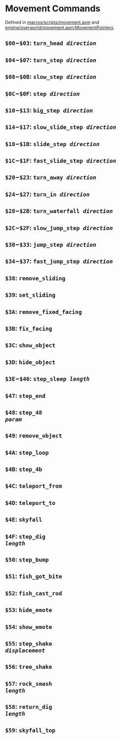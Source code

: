 # Movement Commands

Defined in [macros/scripts/movement.asm](https://github.com/pret/pokecrystal/macros/scripts/movement.asm) and [engine/overworld/movement.asm:MovementPointers](https://github.com/pret/pokecrystal/engine/overworld/movement.asm).


## `$00`−`$03`: <code>turn_head <i>direction</i></code>


## `$04`−`$07`: <code>turn_step <i>direction</i></code>


## `$08`−`$0B`: <code>slow_step <i>direction</i></code>


## `$0C`−`$0F`: <code>step <i>direction</i></code>


## `$10`−`$13`: <code>big_step <i>direction</i></code>


## `$14`−`$17`: <code>slow_slide_step <i>direction</i></code>


## `$18`−`$1B`: <code>slide_step <i>direction</i></code>


## `$1C`−`$1F`: <code>fast_slide_step <i>direction</i></code>


## `$20`−`$23`: <code>turn_away <i>direction</i></code>


## `$24`−`$27`: <code>turn_in <i>direction</i></code>


## `$28`−`$2B`: <code>turn_waterfall <i>direction</i></code>


## `$2C`−`$2F`: <code>slow_jump_step <i>direction</i></code>


## `$30`−`$33`: <code>jump_step <i>direction</i></code>


## `$34`−`$37`: <code>fast_jump_step <i>direction</i></code>


## `$38`: `remove_sliding`


## `$39`: `set_sliding`


## `$3A`: `remove_fixed_facing`


## `$3B`: `fix_facing`


## `$3C`: `show_object`


## `$3D`: `hide_object`


## `$3E`−`$46`: <code>step_sleep <i>length</i></code>


## `$47`: `step_end`


## `$48`: <code>step_48 <i>param</i></code>


## `$49`: `remove_object`


## `$4A`: `step_loop`


## `$4B`: `step_4b`


## `$4C`: `teleport_from`


## `$4D`: `teleport_to`


## `$4E`: `skyfall`


## `$4F`: <code>step_dig <i>length</i></code>


## `$50`: `step_bump`


## `$51`: `fish_got_bite`


## `$52`: `fish_cast_rod`


## `$53`: `hide_emote`


## `$54`: `show_emote`


## `$55`: <code>step_shake <i>displacement</i></code>


## `$56`: `tree_shake`


## `$57`: <code>rock_smash <i>length</i></code>


## `$58`: <code>return_dig <i>length</i></code>


## `$59`: `skyfall_top`
